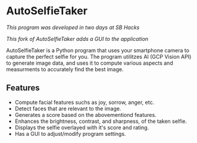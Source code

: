 # AutoSelfieTaker
*This program was developed in two days at SB Hacks*

*This fork of AutoSelfieTaker adds a GUI to the application*

AutoSelfieTaker is a Python program that uses your smartphone camera to capture the perfect selfie for you. The program utilitzes AI (GCP Vision API) to generate image data, and uses it to compute various aspects and measurments to accurately find the best image.

## Features
* Compute facial features suchs as joy, sorrow, anger, etc.
* Detect faces that are relevant to the image.
* Generates a score based on the abovementiond features.
* Enhances the brightness, contrast, and sharpness, of the taken selfie.
* Displays the selfie overlayed with it's score and rating.
* Has a GUI to adjust/modify program settings.
